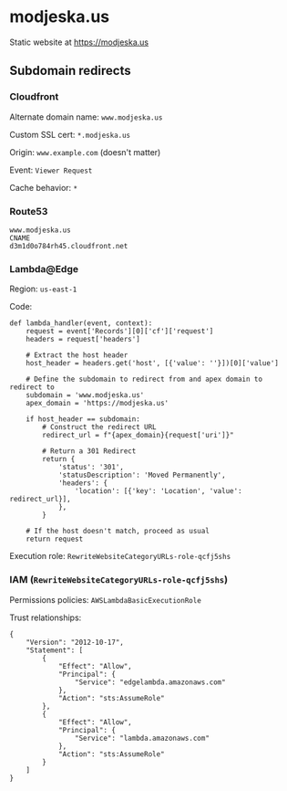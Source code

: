 # modjeska.us
Static website at https://modjeska.us

## Subdomain redirects

### Cloudfront

Alternate domain name:
`www.modjeska.us`

Custom SSL cert:
`*.modjeska.us`

Origin:
`www.example.com` (doesn't matter)

Event:
`Viewer Request`

Cache behavior:
`*`

### Route53

```
www.modjeska.us
CNAME
d3m1d0o784rh45.cloudfront.net
```

### Lambda@Edge

Region:
`us-east-1`

Code:

```
def lambda_handler(event, context):
    request = event['Records'][0]['cf']['request']
    headers = request['headers']

    # Extract the host header
    host_header = headers.get('host', [{'value': ''}])[0]['value']

    # Define the subdomain to redirect from and apex domain to redirect to
    subdomain = 'www.modjeska.us'
    apex_domain = 'https://modjeska.us'

    if host_header == subdomain:
        # Construct the redirect URL
        redirect_url = f"{apex_domain}{request['uri']}"

        # Return a 301 Redirect
        return {
            'status': '301',
            'statusDescription': 'Moved Permanently',
            'headers': {
                'location': [{'key': 'Location', 'value': redirect_url}],
            },
        }

    # If the host doesn't match, proceed as usual
    return request
```

Execution role:
`RewriteWebsiteCategoryURLs-role-qcfj5shs`

### IAM (`RewriteWebsiteCategoryURLs-role-qcfj5shs`)

Permissions policies:
`AWSLambdaBasicExecutionRole`

Trust relationships:

```
{
    "Version": "2012-10-17",
    "Statement": [
        {
            "Effect": "Allow",
            "Principal": {
                "Service": "edgelambda.amazonaws.com"
            },
            "Action": "sts:AssumeRole"
        },
        {
            "Effect": "Allow",
            "Principal": {
                "Service": "lambda.amazonaws.com"
            },
            "Action": "sts:AssumeRole"
        }
    ]
}
```

